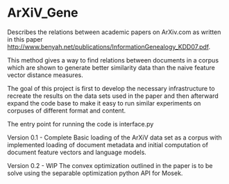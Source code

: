 ArXiV_Gene
=========

Describes the relations between academic papers on ArXiv.com as written in this paper http://www.benyah.net/publications/InformationGenealogy_KDD07.pdf.

This method gives a way to find relations between documents in a corpus which are shown to generate better similarity data than the naive feature vector distance measures.


The goal of this project is first to develop the necessary infrastructure to recreate the results on the data sets used in the paper and then afterward expand the code base to make it easy to run similar experiments on corpuses of different format and content.

The entry point for running the code is interface.py


Version 0.1 - Complete
  Basic loading of the ArXiV data set as a corpus with implemented loading of document metadata and initial computation of document feature vectors and language models.
  
Version 0.2 - WIP
  The convex optimization outlined in the paper is to be solve using the separable optimization python API for Mosek.
  
